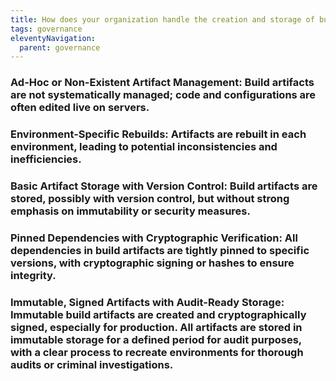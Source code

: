 ```yaml
---
title: How does your organization handle the creation and storage of build artifacts?
tags: governance
eleventyNavigation:
  parent: governance
---
```


### **Ad-Hoc or Non-Existent Artifact Management:** Build artifacts are not systematically managed; code and configurations are often edited live on servers.

### **Environment-Specific Rebuilds:** Artifacts are rebuilt in each environment, leading to potential inconsistencies and inefficiencies.

### **Basic Artifact Storage with Version Control:** Build artifacts are stored, possibly with version control, but without strong emphasis on immutability or security measures.

### **Pinned Dependencies with Cryptographic Verification:** All dependencies in build artifacts are tightly pinned to specific versions, with cryptographic signing or hashes to ensure integrity.

### **Immutable, Signed Artifacts with Audit-Ready Storage:** Immutable build artifacts are created and cryptographically signed, especially for production. All artifacts are stored in immutable storage for a defined period for audit purposes, with a clear process to recreate environments for thorough audits or criminal investigations.
